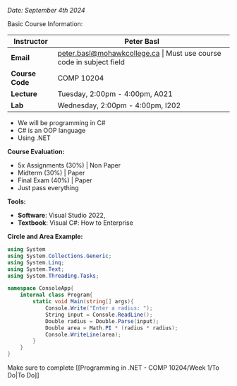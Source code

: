 *Date: September 4th 2024*

 Basic Course Information:

| **Instructor**  | Peter Basl                                                                                                 |
| --------------- | ---------------------------------------------------------------------------------------------------------- |
| **Email**       | [peter.basl@mohawkcollege.ca](mailto:peter.basl@mohawkcollege.ca) \| Must use course code in subject field |
| **Course Code** | COMP 10204                                                                                                 |
| **Lecture**     | Tuesday, 2:00pm - 4:00pm, A021                                                                             |
| **Lab**         | Wednesday, 2:00pm - 4:00pm, I202                                                                           |

- We will be programming in C# 
- C# is an OOP language 
- Using .NET 

**Course Evaluation:**
- 5x Assignments (30%) | Non Paper
- Midterm (30%) | Paper
- Final Exam (40%) | Paper
- Just pass everything

**Tools:**
- **Software**: Visual Studio  2022,
- **Textbook**: Visual C#: How to Enterprise

**Circle and Area Example:**

```cs
using System
using System.Collections.Generic;
using System.Linq;
using System.Text;
using System.Threading.Tasks;

namespace ConsoleApp{
	internal class Program{
		static void Main(string[] args){
			Console.Write("Enter a radius: ");
			String input = Console.ReadLine();
			Double radius = Double.Parse(input);
			Double area = Math.PI * (radius * radius);
			Console.WriteLine(area);
		}
	}	
}
```


Make sure to complete [[Programming in .NET - COMP 10204/Week 1/To Do|To Do]]


